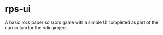 # rps-ui
A basic rock paper scissors game with a simple UI completed as part of the curriculum for the odin project.
